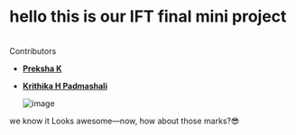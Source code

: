 # hello this is our IFT final mini project 

<br>  Contributors </br>
- **[Preksha K](https://github.com/preksha2204)**
- **[Krithika H Padmashali](https://github.com/KrithikaPadmashali)**
  
  ![image](https://github.com/user-attachments/assets/f8f680a7-3fd9-4220-b4cb-9ae2533754f9)

we know it Looks awesome—now, how about those marks?😎
